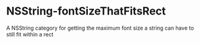 # NSString-fontSizeThatFitsRect
A NSString category for getting the maximum font size a string can have to still fit within a rect
